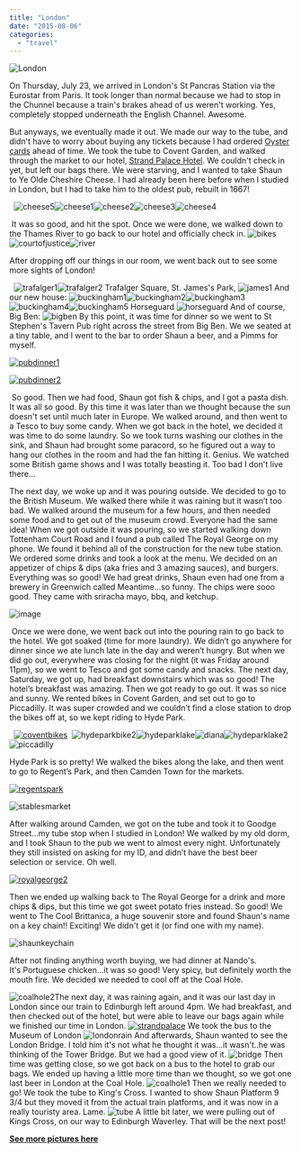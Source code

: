 ```yaml
---
title: "London"
date: "2015-08-06"
categories: 
  - "travel"
---
```


![London](images/londonCBR.png)

On Thursday, July 23, we arrived in London's St Pancras Station via the Eurostar from Paris. It took longer than normal because we had to stop in the Chunnel because a train's brakes ahead of us weren't working. Yes, completely stopped underneath the English Channel. Awesome.

But anyways, we eventually made it out. We made our way to the tube, and didn't have to worry about buying any tickets because I had ordered [Oyster cards](https://tfl.gov.uk/travel-information/visiting-london/) ahead of time. We took the tube to Covent Garden, and walked through the market to our hotel, [Strand Palace Hotel](https://www.strandpalacehotel.co.uk/). We couldn't check in yet, but left our bags there. We were starving, and I wanted to take Shaun to Ye Olde Cheshire Cheese. I had already been here before when I studied in London, but I had to take him to the oldest pub, rebuilt in 1667!

  ![cheese5](images/cheese5.jpg)![cheese1](images/cheese1.jpg)![cheese2](images/cheese2.jpg)![cheese3](images/cheese3.jpg)![cheese4](images/cheese4.jpg)

 It was so good, and hit the spot. Once we were done, we walked down to the Thames River to go back to our hotel and officially check in. ![bikes](images/bikes.jpg)![courtofjustice](images/courtofjustice.jpg)![river](images/river.jpg)

After dropping off our things in our room, we went back out to see some more sights of London!

  ![trafalger1](images/trafalger1.jpg)![trafalger2](images/trafalger2.jpg) Trafalger Square, St. James's Park, ![james1](images/james1.jpg) And our new house: ![buckingham1](images/buckingham1.jpg)![buckingham2](images/buckingham2.jpg)![buckingham3](images/buckingham3.jpg)![buckingham4](images/buckingham4.jpg)![buckingham5](images/buckingham5.jpg) Horseguard ![horseguard](images/horseguard.jpg) And of course, Big Ben: ![bigben](images/bigben.jpg) By this point, it was time for dinner so we went to St Stephen's Tavern Pub right across the street from Big Ben. We we seated at a tiny table, and I went to the bar to order Shaun a beer, and a Pimms for myself.

[![pubdinner1](images/pubdinner1.jpg)](https://images-blogger-opensocial.googleusercontent.com/gadgets/proxy?url=http%3A%2F%2Fblog.kaleighscruggs.com%2Fwp-content%2Fuploads%2F2015%2F09%2Fpubdinner1.jpg&container=blogger&gadget=a&rewriteMime=image%2F*)

[![pubdinner2](images/pubdinner2.jpg)](https://images-blogger-opensocial.googleusercontent.com/gadgets/proxy?url=http%3A%2F%2Fblog.kaleighscruggs.com%2Fwp-content%2Fuploads%2F2015%2F09%2Fpubdinner2.jpg&container=blogger&gadget=a&rewriteMime=image%2F*)

 So good. Then we had food, Shaun got fish & chips, and I got a pasta dish. It was all so good. By this time it was later than we thought because the sun doesn't set until much later in Europe. We walked around, and then went to a Tesco to buy some candy. When we got back in the hotel, we decided it was time to do some laundry. So we took turns washing our clothes in the sink, and Shaun had brought some paracord, so he figured out a way to hang our clothes in the room and had the fan hitting it. Genius. We watched some British game shows and I was totally beasting it. Too bad I don't live there...

The next day, we woke up and it was pouring outside. We decided to go to the British Museum. We walked there while it was raining but it wasn’t too bad. We walked around the museum for a few hours, and then needed some food and to get out of the museum crowd. Everyone had the same idea! When we got outside it was pouring, so we started walking down Tottenham Court Road and I found a pub called The Royal George on my phone. We found it behind all of the construction for the new tube station. We ordered some drinks and took a look at the menu. We decided on an appetizer of chips & dips (aka fries and 3 amazing sauces), and burgers. Everything was so good! We had great drinks, Shaun even had one from a brewery in Greenwich called Meantime…so funny. The chips were sooo good. They came with sriracha mayo, bbq, and ketchup.

![image](https://i0.wp.com/blog.kaleighscruggs.com/wp-content/uploads/2015/09/royalgeorge.jpg?w=1056?w=563 "royalgeorge")

 Once we were done, we went back out into the pouring rain to go back to the hotel. We got soaked (time for more laundry). We didn’t go anywhere for dinner since we ate lunch late in the day and weren’t hungry. But when we did go out, everywhere was closing for the night (it was Friday around 11pm), so we went to Tesco and got some candy and snacks. The next day, Saturday, we got up, had breakfast downstairs which was so good! The hotel’s breakfast was amazing. Then we got ready to go out. It was so nice and sunny. We rented bikes in Covent Garden, and set out to go to Piccadilly. It was super crowded and we couldn’t find a close station to drop the bikes off at, so we kept riding to Hyde Park.

  [![coventbikes](images/coventbikes.jpg)](http://blog.kaleighscruggs.com/wp-content/uploads/2015/09/coventbikes.jpg)  ![hydeparkbike2](images/hydeparkbike2.jpg)![hydeparklake](images/hydeparklake.jpg)![diana](images/diana.jpg)![hydeparklake2](images/hydeparklake2.jpg)![piccadilly](images/piccadilly.jpg)

Hyde Park is so pretty! We walked the bikes along the lake, and then went to go to Regent’s Park, and then Camden Town for the markets.

[![regentspark](images/regentspark.jpg)](https://images-blogger-opensocial.googleusercontent.com/gadgets/proxy?url=http%3A%2F%2Fblog.kaleighscruggs.com%2Fwp-content%2Fuploads%2F2015%2F09%2Fregentspark.jpg&container=blogger&gadget=a&rewriteMime=image%2F*)

![stablesmarket](images/stablesmarket.jpg)

After walking around Camden, we got on the tube and took it to Goodge Street…my tube stop when I studied in London! We walked by my old dorm, and I took Shaun to the pub we went to almost every night. Unfortunately they still insisted on asking for my ID, and didn’t have the best beer selection or service. Oh well.

[![royalgeorge2](images/royalgeorge2.jpg)](https://images-blogger-opensocial.googleusercontent.com/gadgets/proxy?url=http%3A%2F%2Fblog.kaleighscruggs.com%2Fwp-content%2Fuploads%2F2015%2F09%2Froyalgeorge2.jpg&container=blogger&gadget=a&rewriteMime=image%2F*)

Then we ended up walking back to The Royal George for a drink and more chips & dips, but this time we got sweet potato fries instead. So good! We went to The Cool Brittanica, a huge souvenir store and found Shaun's name on a key chain!! Exciting! We didn't get it (or find one with my name).

![shaunkeychain](images/shaunkeychain.jpg)

After not finding anything worth buying, we had dinner at Nando's. It's Portuguese chicken...it was so good! Very spicy, but definitely worth the mouth fire. We decided we needed to cool off at the Coal Hole.

![coalhole2](images/coalhole2.jpg)The next day, it was raining again, and it was our last day in London since our train to Edinburgh left around 4pm. We had breakfast, and then checked out of the hotel, but were able to leave our bags again while we finished our time in London. [![strandpalace](images/strandpalace.jpg)](http://blog.kaleighscruggs.com/wp-content/uploads/2015/09/strandpalace.jpg) We took the bus to the Museum of London ![londonrain](images/londonrain.jpg) And afterwards, Shaun wanted to see the London Bridge. I told him it's not what he thought it was...it wasn't..he was thinking of the Tower Bridge. But we had a good view of it. ![bridge](images/bridge.jpg) Then time was getting close, so we got back on a bus to the hotel to grab our bags. We ended up having a little more time than we thought, so we got one last beer in London at the Coal Hole. ![coalhole1](images/coalhole1.jpg) Then we really needed to go! We took the tube to King's Cross. I wanted to show Shaun Platform 9 3/4 but they moved it from the actual train platforms, and it was now in a really touristy area. Lame. ![tube](images/tube.jpg) A little bit later, we were pulling out of Kings Cross, on our way to Edinburgh Waverley. That will be the next post!

[**See more pictures here**](https://www.instagram.com/explore/tags/scruggsdoeurope/)

